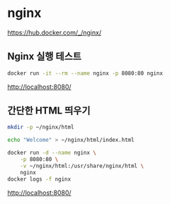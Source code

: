 # nginx

<https://hub.docker.com/_/nginx/>

## Nginx 실행 테스트

```bash
docker run -it --rm --name nginx -p 8080:80 nginx
```

<http://localhost:8080/>

## 간단한 HTML 띄우기

```bash
mkdir -p ~/nginx/html

echo "Welcome" > ~/nginx/html/index.html
```

```bash
docker run -d --name nginx \
    -p 8080:80 \
    -v ~/nginx/html:/usr/share/nginx/html \
    nginx
docker logs -f nginx
```

<http://localhost:8080/>
